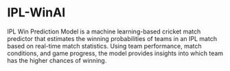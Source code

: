 # IPL-WinAI
IPL Win Prediction Model is a machine learning-based cricket match predictor that estimates the winning probabilities of teams in an IPL match based on real-time match statistics. Using team performance, match conditions, and game progress, the model provides insights into which team has the higher chances of winning.
